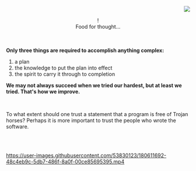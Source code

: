 <img align="right" src="https://i.imgur.com/lryIlZT.png"/>
<br>
<p align="center">!<br>
Food for thought...</p>
<br><br>
<b>Only three things are required to accomplish anything complex:</b>
<ol>
<li> a plan</li>
<li> the knowledge to put the plan into effect</li>
<li> the spirit to carry it through to completion<br></li>
</ol>
<p><b>We may not always succeed when we tried our hardest, but at least we tried. That's how we improve.</b></p>
<br>
<p>To what extent should one trust a statement that a program is free of Trojan horses? Perhaps it is more important to trust the people who wrote the software.</p>
<br><br>

https://user-images.githubusercontent.com/53830123/180611692-48c4eb9c-5db7-486f-8a0f-00ce85695395.mp4
